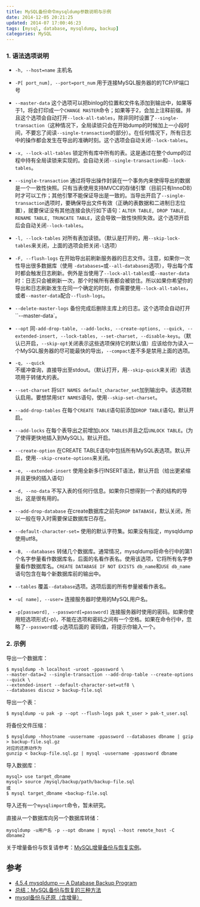 ```yaml
---
title: MySQL备份命令mysqldump参数说明与示例
date: 2014-12-05 20:21:25
updated: 2014-07 17:00:46:23
tags: [mysql, database, mysqldump, backup]
categories: MySQL
---
```


### 1. 语法选项说明 ###
- `-h, --host=name`
主机名
- `-P[ port_num], --port=port_num`
用于连接MySQL服务器的的TCP/IP端口号

- `--master-data`
这个选项可以把binlog的位置和文件名添加到输出中，如果等于1，将会打印成一个`CHANGE MASTER`命令；如果等于2，会加上注释前缀。并且这个选项会自动打开`--lock-all-tables`，除非同时设置了`--single-transaction`（这种情况下，全局读锁只会在开始dump的时候加上一小段时间，不要忘了阅读`--single-transaction`的部分）。在任何情况下，所有日志中的操作都会发生在导出的准确时刻。这个选项会自动关闭`--lock-tables`。 

- `-x, --lock-all-tables`
锁定所有库中所有的表。这是通过在整个dump的过程中持有全局读锁来实现的。会自动关闭`--single-transaction`和`--lock-tables`。

- `--single-transaction`
通过将导出操作封装在一个事务内来使得导出的数据是一个一致性快照。只有当表使用支持MVCC的存储引擎（目前只有InnoDB）时才可以工作；其他引擎不能保证导出是一致的。当导出开启了`--single-transaction`选项时，要确保导出文件有效（正确的表数据和二进制日志位置），就要保证没有其他连接会执行如下语句：`ALTER TABLE, DROP TABLE, RENAME TABLE, TRUNCATE TABLE`，这会导致一致性快照失效。这个选项开启后会自动关闭`--lock-tables`。 

- `-l, --lock-tables`
对所有表加读锁。（默认是打开的，用`--skip-lock-tables`来关闭，上面的选项会把关闭`-l`选项）

- `-F, --flush-logs`
在开始导出前刷新服务器的日志文件。注意，如果你一次性导出很多数据库（使用 `-databases=`或`--all-databases`选项），导出每个库时都会触发日志刷新。例外是当使用了`--lock-all-tables`或`--master-data`时：日志只会被刷新一次，那个时候所有表都会被锁住。所以如果你希望你的导出和日志刷新发生在同一个确定的时刻，你需要使用`--lock-all-tables`，或者`--master-data`配合`--flush-logs`。

<!-- more -->

- `--delete-master-logs`
备份完成后删除主库上的日志。这个选项会自动打开``--master-data`。

- `--opt`
同`-add-drop-table, --add-locks, --create-options, --quick, --extended-insert, --lock-tables, --set-charset, --disable-keys`。（默认已开启，`--skip-opt`关闭表示这些选项保持它的默认值）应该给你为读入一个MySQL服务器的尽可能最快的导出，`--compact`差不多是禁用上面的选项。
- `-q, --quick`  
不缓冲查询，直接导出至stdout。（默认打开，用`--skip-quick`来关闭）该选项用于转储大的表。
- `--set-charset`
将`SET NAMES default_character_set`加到输出中。该选项默认启用。要想禁用`SET NAMES`语句，使用`--skip-set-charset`。
- `--add-drop-tables`
在每个`CREATE TABLE`语句前添加`DROP TABLE`语句。默认开启。
- `--add-locks`
在每个表导出之前增加`LOCK TABLES`并且之后`UNLOCK TABLE`。(为了使得更快地插入到MySQL)。默认开启。
- `--create-option`
在CREATE TABLE语句中包括所有MySQL表选项。默认开启，使用`--skip-create-options`来关闭。
- `-e, --extended-insert`
使用全新多行INSERT语法，默认开启（给出更紧缩并且更快的插入语句）  

- `-d, --no-data`
不写入表的任何行信息。如果你只想得到一个表的结构的导出，这是很有用的。

- `--add-drop-database`
在create数据库之前先`DROP DATABASE`，默认关闭，所以一般在导入时需要保证数据库已存在。

- `--default-character-set=`
使用的默认字符集。如果没有指定，mysqldump使用utf8。

- `-B, --databases`
转储几个数据库。通常情况，mysqldump将命令行中的第1个名字参量看作数据库名，后面的名看作表名。使用该选项，它将所有名字参量看作数据库名。`CREATE DATABASE IF NOT EXISTS db_name`和`USE db_name`语句包含在每个新数据库前的输出中。

- `--tables`
覆盖`--database`选项。选项后面的所有参量被看作表名。

- `-u[ name], --user=`
连接服务器时使用的MySQL用户名。
- `-p[password], --password[=password]`
连接服务器时使用的密码。如果你使用短选项形式(-p)，不能在选项和密码之间有一个空格。如果在命令行中，忽略了`--password`或`-p`选项后面的 密码值，将提示你输入一个。

### 2. 示例 ###

导出一个数据库：
```
$ mysqldump -h localhost -uroot -ppassword \
--master-data=2 --single-transaction --add-drop-table --create-options --quick \
--extended-insert --default-character-set=utf8 \
--databases discuz > backup-file.sql
```

导出一个表：
```
$ mysqldump -u pak -p --opt --flush-logs pak t_user > pak-t_user.sql
```

将备份文件压缩：
```
$ mysqldump -hhostname -uusername -ppassword --databases dbname | gzip > backup-file.sql.gz
对应的还原动作为
gunzip < backup-file.sql.gz | mysql -uusername -ppassword dbname
```

导入数据库：
```
mysql> use target_dbname
mysql> source /mysql/backup/path/backup-file.sql
或
$ mysql target_dbname <backup-file.sql
```
导入还有一个`mysqlimport`命令，暂未研究。

直接从一个数据库向另一个数据库转储：

    mysqldump -u用户名 -p --opt dbname | mysql --host remote_host -C dbname2


关于增量备份与恢复请参考：[MySQL增量备份与恢复实例](http://xgknight.com/2014/12/05/mysql_incremental_backup_example/)。

## 参考 ##
- [4.5.4 mysqldump — A Database Backup Program](http://dev.mysql.com/doc/refman/5.5/en/mysqldump.html)
- [总结：MySQL备份与恢复的三种方法](http://laoguang.blog.51cto.com/6013350/1078820)
- [mysql备份与还原（含增量）](http://www.cnblogs.com/Cherie/p/3309456.html)
